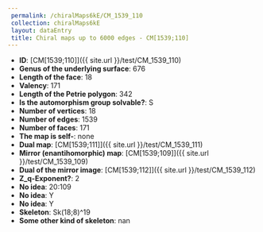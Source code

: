```yaml
--- 
 permalink: /chiralMaps6kE/CM_1539_110 
 collection: chiralMaps6kE
 layout: dataEntry
 title: Chiral maps up to 6000 edges - CM[1539;110]
---
```


- **ID**: [CM[1539;110]]({{ site.url }}/test/CM_1539_110)
- **Genus of the underlying surface**: 676
- **Length of the face**: 18
- **Valency**: 171
- **Length of the Petrie polygon**: 342
- **Is the automorphism group solvable?**: S
- **Number of vertices**: 18
- **Number of edges**: 1539
- **Number of faces**: 171
- **The map is self-**: none
- **Dual map**: [CM[1539;111]]({{ site.url }}/test/CM_1539_111)
- **Mirror (enantihomorphic) map**: [CM[1539;109]]({{ site.url }}/test/CM_1539_109)
- **Dual of the mirror image**: [CM[1539;112]]({{ site.url }}/test/CM_1539_112)
- **Z_q-Exponent?**: 2
- **No idea**:  20:109
- **No idea**: Y
- **No idea**: Y
- **Skeleton**: Sk(18;8)^19
- **Some other kind of skeleton**: nan
